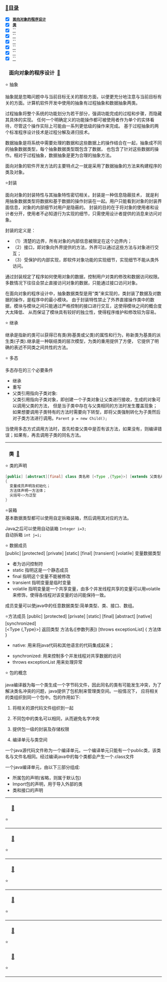 ### <a  id="top" href="#top">:closed_book:目录 </a>



- [x] <a href="#01">**`面向对象的程序设计`**</a>
- [x] <a href="#02">**`类`**</a>
- [x] <a href="#03">**``**</a>
- [x] <a href="#04">**``**</a>
- [x] <a href="#05">**``**</a>
- [x] <a href="#06">**``**</a>
- [x] <a href="#07">**``**</a>
- [x] <a href="#08">**``**</a>

### &nbsp;&nbsp; <a id="01">面向对象的程序设计</a>&nbsp;&nbsp;<a href="#top">:blue_book:</a>

:star: 抽象

抽象就是忽略问题中与当前目标无关的那些方面，以便更充分地注意与当前目标有关的方面。计算机软件开发中使用的抽象有过程抽象和数据抽象两类。


过程抽象将整个系统的功能划分为若干部分，强调功能完成的过程和步骤，而隐藏其具体的实现。
任何一个明确定义的功能操作都可被使用者作为单个的实体看待，尽管这个操作实际上可能由一系列更低级的操作来完成。
基于过程抽象的两个标准程序设计技术是过程分解及递归技术。

数据抽象是将系统中需要处理的数据和这些数据上的操作结合在一起，抽象成不同的抽象数据类型，每个抽象数据类型既包含了数据，
也包含了针对这些数据的操作。相对于过程抽象，数据抽象是更为合理的抽象方法。

面向对象的软件开发方法的主要特点之一就是采用了数据抽象的方法来构建程序的类及对象。


:star:封装

面向对象的封装特性与其抽象特性密切相关。封装是一种信息隐蔽技术，
就是利用抽象数据类型将数据和基于数据的操作封装在一起。用户只能看到对象的封装界面信息，对象的内部细节对用户是隐蔽的。
封装的目的在于将对象的使用者和设计者分开，使用者不必知道行为实现的细节，只需使用设计者提供的消息来访问对象。

封装的定义是：
- （1）清楚的边界，所有对象的内部信息被限定在这个边界内；
- （2）接口，即对象向外界提供的方法，外界可以通过这些方法与对象进行交互；
- （3）受保护的内部实现，即软件对象功能的实现细节，实现细节不能从类外访问。

通过封装规定了程序如何使用对象的数据，控制用户对类的修改和数据访问权限。多数情况下往往会禁止直接访问对象的数据，只能通过接口访问对象。

在面向对象的程序设计中，抽象数据类型是用“类”来实现的，类封装了数据及对数据的操作，是程序中的最小模块。
由于封装特性禁止了外界直接操作类中的数据，模块与模块之间只能通过严格控制的接口进行交互，这使得模块之间的概合度大太降低、
从而保证了模块具有较好的独立性，使得程序维护和修改较为容易。

:star: 继承

继承是指新的类可以获得已有类(称基类或父类)的属性和行为，称新类为基类的派生类(子类).继承是一种联结类的层次模型，为类的重用提供了方便，
它提供了明确的表述不同类之间共性的方法。


:star: 多态

多态存在的三个必要条件
- 继承
- 重写
- 父类引用指向子类对象:    
父类引用指向子类对象，即创建一个子类对象让父类进行接收，生成的对象可以调用父类的方法，
但是当子类中存在与父类相同的方法时发生覆盖现象；
如果想要调用子类特有的方法时需要向下转型，即将父类强制转化为子类然后对子类方法进行调用。`Parent p = new Child();`

当使用多态方式调用方法时，首先检查父类中是否有该方法，如果没有，则编译错误；如果有，再去调用子类的同名方法。

---
### &nbsp;&nbsp; <a id="02">类</a>&nbsp;&nbsp;<a href="#top">:blue_book:</a>

:star: 类的声明
```java
[public] [abstract][final] class 类名称 [<Type ,{Type}>] [extends 父类名称] [implements 接口名称列表]
{
  变量成员声明及初始化；
  方法体声明一方法体；
  尖括号<>为泛型
}
```

:star:装箱    
基本数据类型都可以使用自定拆箱装箱，然后调用其对应的方法。

Java之后可以使用自动装箱 `Integer i=3;`    
自动拆箱 `int j=i;`


:star: 数据成员     
[public] [protected] [private] [static] [final] [transient] [volatile] 变量数据类型

- 者为访问控制符
- static 指明这是一个静态成员
- final 指明这个变量不能被修改
- transient 指明变量是临时变量
- volatile  指明变量是一个共享变量，由多个并发线程共享的变量可以用volatile来修饰，使得各线程对该变量的访问能保持一致。

成员变量可以使java中的任意数据类型:简单类型、类、接口、数组。

:star:方法成员
[public] [protected] [private] [static] [final] [abstract] [native] [synchronized]     
[<Type {,Type}>] 返回类型 方法名([参数列表]) [throws exceptionList] 
{
  方法体
}

- native: 用来将java代码和其他语言的代码集成起来；
* synchronized: 用来控制多个并发线程对共享数据的访问
* throws exceptionList 用来处理异常


:star: 包的概念

java编译器为每一个类生成一个字节码文件，因此同名的类有可能发生冲突，为了解决类名冲突的问题，java提供了包机制来管理类空间。一般情况下，
应将相关的类组织到同一个包中。包的作用如下:
1. 将相关的源代码文件组织到一起
2. 不同包中的类名可以相同，从而避免名字冲突
3. 提供包一级的封装及存储权限

1. 编译单元与类空间

一个java源代码文件称为一个编译单元。一个编译单元只能有一个public类，该类名与文件名相同。经过编译java中的每个类都会产生一个.class文件

一个java编译单元，由以下三部分组成:
- 所属包的声明(省略，则属于默认包)
- Import包的声明，用于导入外部的类
- 类和接口的声明


---
### &nbsp;&nbsp; <a id="03"></a>&nbsp;&nbsp;<a href="#top">:blue_book:</a>

:star: 

---
### &nbsp;&nbsp; <a id="04"></a>&nbsp;&nbsp;<a href="#top">:blue_book:</a>

:star: 

---
### &nbsp;&nbsp; <a id="05"></a>&nbsp;&nbsp;<a href="#top">:blue_book:</a>

:star: 

---
### &nbsp;&nbsp; <a id="06"></a>&nbsp;&nbsp;<a href="#top">:blue_book:</a>

:star: 

---
### &nbsp;&nbsp; <a id="07"></a>&nbsp;&nbsp;<a href="#top">:blue_book:</a>

:star:

### &nbsp;&nbsp; <a id="08"></a>&nbsp;&nbsp;<a href="#top">:blue_book:</a>

:star:

---










